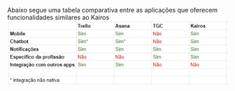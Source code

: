 Abaixo segue uma tabela comparativa entre as aplicações que oferecem funcionalidades similares ao Kairos
![Tabela comparativa entre aplicações](.gitbook/assets/tabela-comparativa.png)
